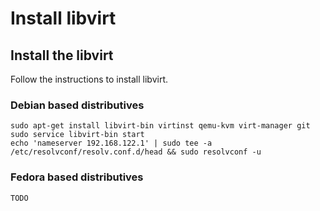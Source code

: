 # Install libvirt 

## Install the libvirt

Follow the instructions to install libvirt.

### Debian based distributives

```
sudo apt-get install libvirt-bin virtinst qemu-kvm virt-manager git
sudo service libvirt-bin start
echo 'nameserver 192.168.122.1' | sudo tee -a /etc/resolvconf/resolv.conf.d/head && sudo resolvconf -u
```

### Fedora based distributives


```
TODO
```

